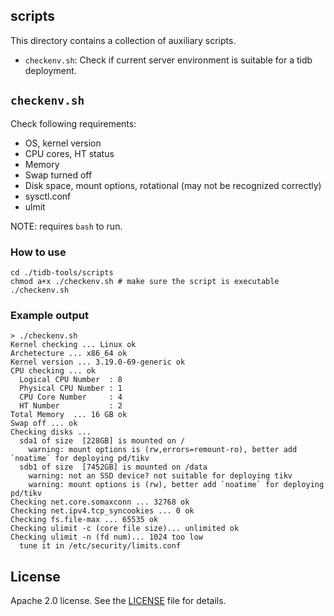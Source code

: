 ## scripts

This directory contains a collection of auxiliary scripts.

- ``checkenv.sh``: Check if current server environment is suitable for a tidb deployment.

## ``checkenv.sh``

Check following requirements:

- OS, kernel version
- CPU cores, HT status
- Memory
- Swap turned off
- Disk space, mount options, rotational (may not be recognized correctly)
- sysctl.conf
- ulmit

NOTE: requires ``bash`` to run.

### How to use

```
cd ./tidb-tools/scripts
chmod a+x ./checkenv.sh # make sure the script is executable
./checkenv.sh
```

### Example output

```
> ./checkenv.sh
Kernel checking ... Linux ok
Archetecture ... x86_64 ok
Kernel version ... 3.19.0-69-generic ok
CPU checking ... ok
  Logical CPU Number  : 8
  Physical CPU Number : 1
  CPU Core Number     : 4
  HT Number           : 2
Total Memory  ... 16 GB ok
Swap off ... ok
Checking disks ...
  sda1 of size  [228GB] is mounted on /
    warning: mount options is (rw,errors=remount-ro), better add `noatime` for deploying pd/tikv
  sdb1 of size  [7452GB] is mounted on /data
    warning: not an SSD device? not suitable for deploying tikv
    warning: mount options is (rw), better add `noatime` for deploying pd/tikv
Checking net.core.somaxconn ... 32768 ok
Checking net.ipv4.tcp_syncookies ... 0 ok
Checking fs.file-max ... 65535 ok
Checking ulimit -c (core file size)... unlimited ok
Checking ulimit -n (fd num)... 1024 too low
  tune it in /etc/security/limits.conf
```

## License

Apache 2.0 license. See the [LICENSE](../LICENSE) file for details.
